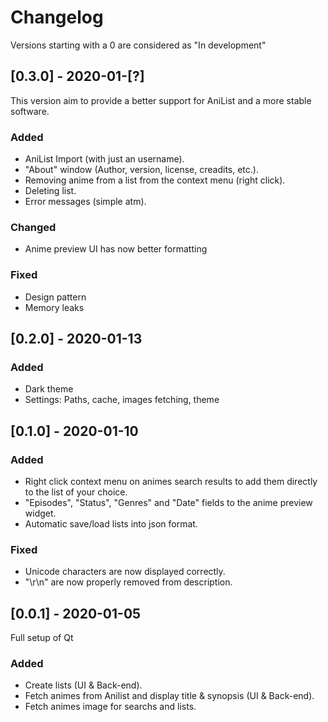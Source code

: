 # Changelog

Versions starting with a 0 are considered as "In development"

## [0.3.0] - 2020-01-[?]

This version aim to provide a better support for AniList and a more stable software.

### Added

- AniList Import (with just an username).
- "About" window (Author, version, license, creadits, etc.).
- Removing anime from a list from the context menu (right click).
- Deleting list.
- Error messages (simple atm).

### Changed

- Anime preview UI has now better formatting

### Fixed

- Design pattern
- Memory leaks

## [0.2.0] - 2020-01-13

### Added
- Dark theme
- Settings: Paths, cache, images fetching, theme

## [0.1.0] - 2020-01-10

### Added
- Right click context menu on animes search results to add them directly to the list of your choice.
- "Episodes", "Status", "Genres" and "Date" fields to the anime preview widget.
- Automatic save/load lists into json format.

### Fixed
- Unicode characters are now displayed correctly.
- "\r\n" are now properly removed from description.

## [0.0.1] - 2020-01-05

Full setup of Qt

### Added
- Create lists (UI & Back-end).
- Fetch animes from Anilist and display title & synopsis (UI & Back-end).
- Fetch animes image for searchs and lists.